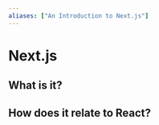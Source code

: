 ```yaml
---
aliases: ["An Introduction to Next.js"]
---
```


# Next.js

## What is it?

## How does it relate to React?


